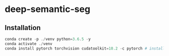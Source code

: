 # deep-semantic-seg

## Installation

```powershell
conda create -p ./venv python=3.6.5 -y
conda activate ./venv
conda install pytorch torchvision cudatoolkit=10.2 -c pytorch # install according to your cuda version https://pytorch.org/get-started/locally/
```
